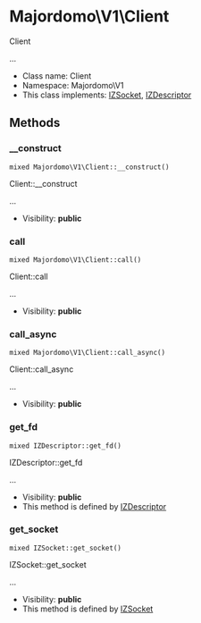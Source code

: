 Majordomo\V1\Client
===============

Client

...


* Class name: Client
* Namespace: Majordomo\V1
* This class implements: [IZSocket](IZSocket.md), [IZDescriptor](IZDescriptor.md)






Methods
-------


### __construct

    mixed Majordomo\V1\Client::__construct()

Client::__construct

...

* Visibility: **public**




### call

    mixed Majordomo\V1\Client::call()

Client::call

...

* Visibility: **public**




### call_async

    mixed Majordomo\V1\Client::call_async()

Client::call_async

...

* Visibility: **public**




### get_fd

    mixed IZDescriptor::get_fd()

IZDescriptor::get_fd

...

* Visibility: **public**
* This method is defined by [IZDescriptor](IZDescriptor.md)




### get_socket

    mixed IZSocket::get_socket()

IZSocket::get_socket

...

* Visibility: **public**
* This method is defined by [IZSocket](IZSocket.md)



